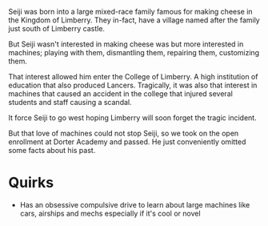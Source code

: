 Seiji was born into a large mixed-race family famous for making cheese in the Kingdom of Limberry. They in-fact, have a village named after the family just south of Limberry castle.

But Seiji wasn't interested in making cheese was but more interested in machines; playing with them, dismantling them, repairing them, customizing them. 

That interest allowed him enter the College of Limberry. A high institution of education that also produced Lancers. Tragically, it was also that interest in machines that caused an accident in the college that injured several students and staff causing a scandal. 

It force Seiji to go west hoping Limberry will soon forget the tragic incident. 

But that love of machines could not stop Seiji, so we took on the open enrollment at Dorter Academy and passed. He just conveniently omitted some facts about his past. 

# Quirks

* Has an obsessive compulsive drive to learn about large machines like cars, airships and mechs especially if it's cool or novel